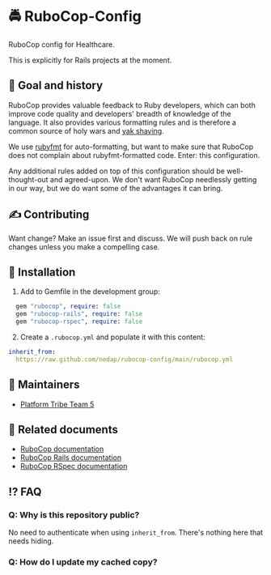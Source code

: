 # 🚔 RuboCop-Config

RuboCop config for Healthcare.

This is explicitly for Rails projects at the moment.

## 🎯 Goal and history

RuboCop provides valuable feedback to Ruby developers, which can both improve code quality and developers' breadth of knowledge of the language. It also provides various formatting rules and is therefore a common source of holy wars and [yak shaving](https://en.wiktionary.org/wiki/yak_shaving).

We use [rubyfmt](https://github.com/fables-tales/rubyfmt) for auto-formatting, but want to make sure that RuboCop does not complain about rubyfmt-formatted code. Enter: this configuration.

Any additional rules added on top of this configuration should be well-thought-out and agreed-upon. We don't want RuboCop needlessly getting in our way, but we do want some of the advantages it can bring.

## ✍ Contributing

Want change? Make an issue first and discuss. We will push back on rule changes unless you make a compelling case.

## 💾 Installation

1. Add to Gemfile in the development group:
```ruby
  gem "rubocop", require: false
  gem "rubocop-rails", require: false
  gem "rubocop-rspec", require: false
```
2. Create a `.rubocop.yml` and populate it with this content:
```yml
inherit_from:
  https://raw.github.com/nedap/rubocop-config/main/rubocop.yml
```

## 👷 Maintainers

- [Platform Tribe Team 5](https://github.com/orgs/nedap/teams/platform-tribe-team-5)

## 📂 Related documents

- [RuboCop documentation](https://docs.rubocop.org/rubocop/index.html)
- [RuboCop Rails documentation](https://docs.rubocop.org/rubocop-rails/index.html)
- [RuboCop RSpec documentation](https://docs.rubocop.org/rubocop-rspec/cops_rspec.html)

## ⁉ FAQ

### Q: Why is this repository public?
No need to authenticate when using `inherit_from`. There's nothing here that needs hiding.

### Q: How do I update my cached copy?

